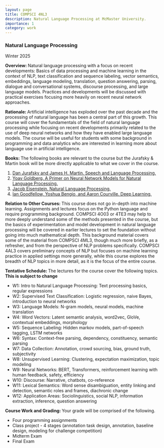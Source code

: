 ```yaml
---
layout: page
title: COMPSCI 4NL3
description: Natural Language Processing at McMaster University.
importance: 1
category: work
---
```


<h3>Natural Language Processing</h3>
Winter 2025

<p><b>Overview: </b> Natural language processing with a focus on recent developments: Basics of data processing and machine learning in the context of NLP, text classification and sequence labeling, vector semantics, embeddings, language modeling, translation, question answering, parsing, dialogue and conversational systems, discourse processing, and large language models. Practices and developments will be discussed with practical exercises focusing more heavily on recent neural network approaches.</p>

<p><b>Rationale: </b> Artificial intelligence has exploded over the past decade and the processing of natural language has been a central part of this growth. This course will cover the fundamentals of the field of natural language processing while focusing on recent developments primarily related to the use of deep neural networks and how they have enabled large language models. The course will be useful for students with some background in programming and data analytics who are interested in learning more about language use in artificial intelligence.<p>

<p><b>Books: </b> The following books are relevant to the course but the Jurafsky &amp; Martin book will be more directly applicable to what we cover in the course.
<ol>
<li><a href="https://web.stanford.edu/~jurafsky/slp3/">Dan Jurafsky and James H. Martin. Speech and Language Processing.</a></li>
<li><a href="https://arxiv.org/pdf/1510.00726">Yoav Goldberg. A Primer on Neural Network Models for Natural Language Processing.</a></li>
<li><a href="https://csunibo.github.io/natural-language-processing/books/eisenstein-natural-language-processing.pdf">Jacob Eisenstein. Natural Language Processing.</a></li>
<li><a href="https://www.deeplearningbook.org/">Ian Goodfellow, Yoshua Bengio, and Aaron Courville. Deep Learning.</a></li>
</ol>

<p><b>Relation to Other Courses: </b> This course does not go in-depth into machine learning. Assignments and lectures focus on the Python language and require programming background. COMPSCI 4O03 or 4TE3 may help to more deeply understand some of the methods presented in the course, but the basics of experimentation and model development in natural language processing will be covered in earlier lectures to set the foundation without going into much mathematical depth. This background material covers some of the material from COMPSCI 4ML3, though much more briefly, as a refresher, and from the perspective of NLP problems specifically. COMPSCI 4AL3 covers preliminary concepts of NLP but focuses on machine learning practice in applied settings more generally, while this course explores the breadth of NLP topics in more detail, as it is the focus of the entire course.</p>

<p><b>Tentative Schedule: </b> The lectures for the course cover the following topics. <b> This is subject to change </b></p>
<ul>
<li>W1: Intro to Natural Language Processing: Text processing basics, regular expressions</li>
<li>W2: Supervised Text Classification: Logistic regression, naive Bayes, introduction to neural networks</li>
<li>W3: Language Models: N-gram models, neural models, machine translation</li>
<li>W4: Word Vectors: Latent semantic analysis, word2vec, GloVe, contextual embeddings, morphology</li>
<li>W5: Sequence Labeling: Hidden markov models, part-of-speech tagging, LSTM networks</li>
<li>W6: Syntax: Context-free parsing, dependency, constituency, semantic parsing</li>
<li>W7: Data Collection: Annotation, crowd sourcing, bias, ground truth, subjectivity</li>
<li>W8: Unsupervised Learning: Clustering, expectation maximization, topic modeling</li>
<li>W9: Neural Networks: BERT, Transformers, reinforcement learning with human feedback, safety, efficiency</li>
<li>W10: Discourse: Narrative, chatbots, co-reference</li>
<li>W11: Lexical Semantics: Word sense disambiguation, entity linking and detection, semantic roles and frames, diachronic change</li>
<li>W12: Application Areas: Sociolinguistics, social NLP, information extraction, inference, question answering</li>
</ul>

<p><b>Course Work and Grading: </b> Your grade will be comprised of the following.</p>
<ul>
<li>Four programming assignments</li>
<li>Class project - 4 stages (annotation task design, annotation, baseline design, modeling for challenge competition)
<li>Midterm Exam</li>
<li>Final Exam</li>
</ul>